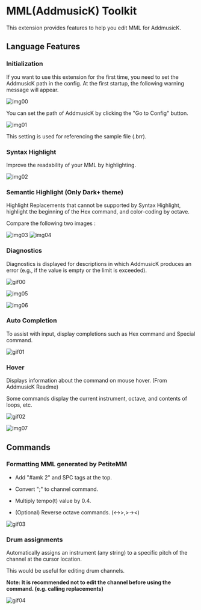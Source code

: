 # MML(AddmusicK) Toolkit

This extension provides features to help you edit MML for AddmusicK.

## Language Features

### Initialization

If you want to use this extension for the first time, you need to set the AddmusicK path in the config. At the first startup, the following warning message will appear.

![img00](https://i.imgur.com/AdBRV0W.png)

You can set the path of AddmusicK by clicking the "Go to Config" button.

![img01](https://i.imgur.com/dlFhsZS.png)

This setting is used for referencing the sample file (.brr).

### Syntax Highlight

Improve the readability of your MML by highlighting.

![img02](https://i.imgur.com/erMRdrY.png)

### Semantic Highlight (Only Dark+ theme)

Highlight Replacements that cannot be supported by Syntax Highlight, highlight the beginning of the Hex command, and color-coding by octave.

Compare the following two images :

![img03](https://i.imgur.com/qz1h6QD.png) ![img04](https://i.imgur.com/DWphTXx.png)

### Diagnostics

Diagnostics is displayed for descriptions in which AddmusicK produces an error (e.g., if the value is empty or the limit is exceeded).

![gif00](https://i.imgur.com/v8oA4hG.gif)

![img05](https://i.imgur.com/jUSpLtc.png)

![img06](https://i.imgur.com/6MJtzcT.png)

### Auto Completion

To assist with input, display completions such as Hex command and Special command.

![gif01](https://i.imgur.com/yu8YImy.gif)

### Hover

Displays information about the command on mouse hover. (From AddmusicK Readme)

Some commands display the current instrument, octave, and contents of loops, etc.

![gif02](https://i.imgur.com/KLshN6p.gif)

![img07](https://i.imgur.com/KmfeEnF.png)

## Commands

### Formatting MML generated by PetiteMM

- Add "#amk 2" and SPC tags at the top.

- Convert ";" to channel command.

- Multiply tempo(t) value by 0.4.

- (Optional) Reverse octave commands. (<→>,>→<)

![gif03](https://i.imgur.com/qQK2IGk.gif)

### Drum assignments

Automatically assigns an instrument (any string) to a specific pitch of the channel at the cursor location.

This would be useful for editing drum channels.

**Note: It is recommended not to edit the channel before using the command. (e.g. calling replacements)**

![gif04](https://i.imgur.com/M6T3z2J.gif)
